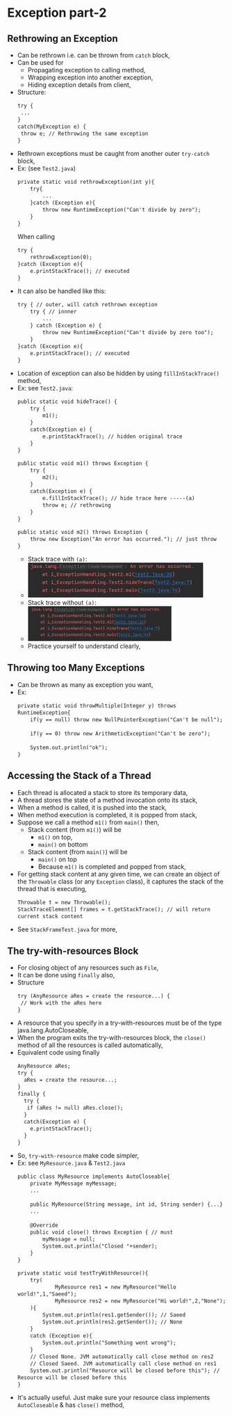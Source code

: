 
# Exception part-2

## Rethrowing an Exception
- Can be rethrown i.e. can be thrown from `catch` block,
- Can be used for
  - Propagating exception to calling method,
  - Wrapping exception into another exception,
  - Hiding exception details from client,
- Structure:
    ```
    try {
     ...
    }
    catch(MyException e) {
     throw e; // Rethrowing the same exception
    }
    ```
- Rethrown exceptions must be caught from another outer `try-catch` block,
- Ex: (see `Test2.java`)
  ```
  private static void rethrowException(int y){
      try{
          ...
      }catch (Exception e){
          throw new RuntimeException("Can't divide by zero");
      }
  }
  ```
  When calling
  ```
  try {
      rethrowException(0);
  }catch (Exception e){
      e.printStackTrace(); // executed
  }
  ```
- It can also be handled like this:
  ```
  try { // outer, will catch rethrown exception
      try { // innner
          ...
      } catch (Exception e) {
          throw new RuntimeException("Can't divide by zero too");
      }
  }catch (Exception e){
      e.printStackTrace(); // executed
  }
  ```
- Location of exception can also be hidden by using `fillInStackTrace()` method,
- Ex: see `Test2.java`:
  ```
  public static void hideTrace() {
      try {
          m1();
      }
      catch(Exception e) {
          e.printStackTrace(); // hidden original trace
      }
  }
  ```
  ```  
  public static void m1() throws Exception {
      try {
          m2();
      }
      catch(Exception e) {
          e.fillInStackTrace(); // hide trace here -----(a)
          throw e; // rethrowing
      }
  }
  ```
  ```
  public static void m2() throws Exception {
      throw new Exception("An error has occurred."); // just throw
  }
  ```
  - Stack trace with `(a)`:
  - <img src="files/with_fill_stack.jpg" height="80px">
  - Stack trace without `(a)`:
  - <img src="files/without_fill_stack.jpg" height="80px">
  - Practice yourself to understand clearly,
  

## Throwing too Many Exceptions
- Can be thrown as many as exception you want,
- Ex:
  ```
  private static void throwMultiple(Integer y) throws RuntimeException{
      if(y == null) throw new NullPointerException("Can't be null");
  
      if(y == 0) throw new ArithmeticException("Can't be zero");
  
      System.out.println("ok");
  }
  ```


## Accessing the Stack of a Thread
- Each thread is allocated a stack to store its temporary data,
- A thread stores the state of a method invocation onto its stack,
- When a method is called, it is pushed into the stack,
- When method execution is completed, it is popped from stack,
- Suppose we call a method `m1()` from `main()` then,
  - Stack content (from `m1()`) will be 
    - `m1()` on top,
    - `main()` on bottom
  - Stack content (from `main()`) will be
    - `main()` on top
    - Because `m1()` is completed and popped from stack,
- For getting stack content at any given time, we can create an object of the `Throwable` class (or any `Exception` class), it captures the stack of the thread that is executing,
  ```
  Throwable t = new Throwable();
  StackTraceElement[] frames = t.getStackTrace(); // will return current stack content
  ```
- See `StackFrameTest.java` for more,


## The try-with-resources Block
- For closing object of any resources such as `File`,
- It can be done using `finally` also,
- Structure
  ```
  try (AnyResource aRes = create the resource...) {
   // Work with the aRes here
  }
  ```
- A resource that you specify in a try-with-resources must be of the type java.lang.AutoCloseable,
- When the program exits the try-with-resources block, the `close()` method of all the resources is called automatically,
- Equivalent code using finally
  ```
  AnyResource aRes;
  try {
    aRes = create the resource...;
  }
  finally {
    try {
     if (aRes != null) aRes.close();
    }
    catch(Exception e) {
      e.printStackTrace();
    }
  }
  ```
- So, `try-with-resource` make code simpler,
- Ex: see `MyResource.java` & `Test2.java`
  ```
  public class MyResource implements AutoCloseable{
      private MyMessage myMessage;
      ...
  
      public MyResource(String message, int id, String sender) {...}
      ...
      
      @Override
      public void close() throws Exception { // must
          myMessage = null;
          System.out.println("Closed "+sender);
      }
  }
  ```
  ```
  private static void testTryWithResource(){
      try(
              MyResource res1 = new MyResource("Hello world!",1,"Saeed");
              MyResource res2 = new MyResource("Hi world!",2,"None");
      ){
          System.out.println(res1.getSender()); // Saeed
          System.out.println(res2.getSender()); // None
      }
      catch (Exception e){
          System.out.println("Something went wrong");
      }
      // Closed None. JVM automatically call close method on res2
      // Closed Saeed. JVM automatically call close method on res1
      System.out.println("Resource will be closed before this"); // Resource will be closed before this
  }
  ```
- It's actually useful. Just make sure your resource class implements `AutoCloseable` & has `close()` method,
